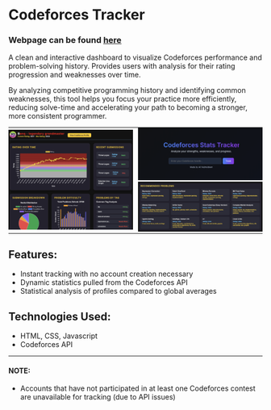# Codeforces Tracker
### Webpage can be found [here](https://codeforcetracker.com)

A clean and interactive dashboard to visualize Codeforces performance and problem-solving history. 
Provides users with analysis for their rating progression and weaknesses over time.

By analyzing competitive programming history and identifying common weaknesses, this tool helps you focus your practice more efficiently,
reducing solve-time and accelerating your path to becoming a stronger, more consistent programmer.

<table style="border-collapse: collapse;">
  <tr>
    <td style="border: none; padding: 0;">
      <img src="images/dashboard1.png" alt="Screenshot 1" width="500" />
    </td>
    <td style="border: none; padding: 0 0 0 10px;">
      <img src="images/dashboard3.png" alt="Screenshot 3" width="500" /><br/>
      <img src="images/dashboard2.png" alt="Screenshot 2" width="500" />
    </td>
  </tr>
</table>

## Features:
- Instant tracking with no account creation necessary
- Dynamic statistics pulled from the Codeforces API
- Statistical analysis of profiles compared to global averages

## Technologies Used:
- HTML, CSS, Javascript
- Codeforces API

***

#### NOTE: 
- Accounts that have not participated in at least one Codeforces contest are unavailable for tracking (due to API issues)
